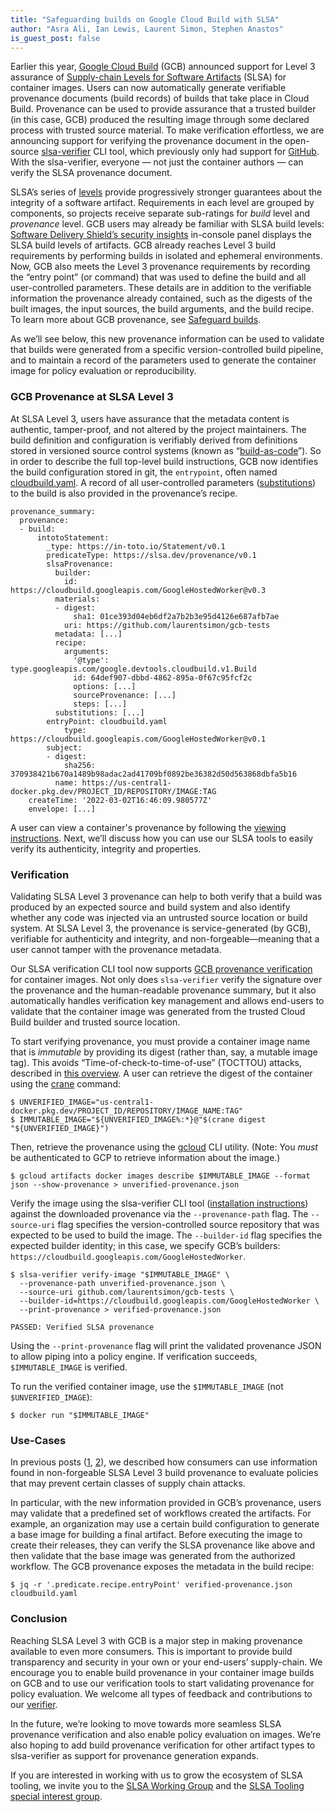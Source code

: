 ```yaml
---
title: "Safeguarding builds on Google Cloud Build with SLSA"
author: "Asra Ali, Ian Lewis, Laurent Simon, Stephen Anastos"
is_guest_post: false
---
```



Earlier this year, [Google Cloud Build](https://cloud.google.com/build/docs/overview) (GCB) announced support for Level 3 assurance of [Supply-chain Levels for Software Artifacts](https://slsa.dev/) (SLSA) for container images. Users can now automatically generate verifiable provenance documents (build records) of builds that take place in Cloud Build. Provenance can be used to provide assurance that a trusted builder (in this case, GCB) produced the resulting image through some declared process with trusted source material. To make verification effortless, we are announcing support for verifying the provenance document in the open-source [slsa-verifier](https://github.com/slsa-framework/slsa-verifier) CLI tool, which previously only had support for [GitHub](https://slsa.dev/blog/2022/06/slsa-github-workflows). With the slsa-verifier, everyone — not just the container authors — can verify the SLSA provenance document.

SLSA’s series of [levels](https://slsa.dev/spec/v0.1/levels) provide progressively stronger guarantees about the integrity of a software artifact.  Requirements in each level are grouped by components, so projects receive separate sub-ratings for _build_ level and _provenance_ level. GCB users may already be familiar with SLSA build levels: [Software Delivery Shield’s security insights](https://cloud.google.com/software-supply-chain-security/docs/sds/overview) in-console panel displays the SLSA build levels of artifacts. GCB already reaches Level 3 build requirements by performing builds in isolated and ephemeral environments. Now, GCB also meets the Level 3 provenance requirements by recording the “entry point” (or command) that was used to define the build and all user-controlled parameters. These details are in addition to the verifiable information the provenance already contained, such as the digests of the built images, the input sources, the build arguments, and the build recipe. To learn more about GCB provenance, see [Safeguard builds](https://cloud.google.com/software-supply-chain-security/docs/safeguard-builds#provenance). 

As we’ll see below, this new provenance information can be used to validate that builds were generated from a specific version-controlled build pipeline, and to maintain a record of the parameters used to generate the container image for policy evaluation or reproducibility.

### GCB Provenance at SLSA Level 3

At SLSA Level 3, users have assurance that the metadata content is authentic, tamper-proof, and not altered by the project maintainers. The build definition and configuration is verifiably derived from definitions stored in versioned source control systems (known as “[build-as-code](https://slsa.dev/spec/v0.1/requirements#build-as-code)”). So in order to describe the full top-level build instructions, GCB now identifies the build configuration stored in git, the `entrypoint`, often named [cloudbuild.yaml](https://cloud.google.com/build/docs/configuring-builds/create-basic-configuration).  A record of all user-controlled parameters ([substitutions](https://cloud.google.com/build/docs/configuring-builds/substitute-variable-values)) to the build is also provided in the provenance’s recipe.

```
provenance_summary:
  provenance:
  - build:
      intotoStatement:
        _type: https://in-toto.io/Statement/v0.1
        predicateType: https://slsa.dev/provenance/v0.1
        slsaProvenance:
          builder:
            id: https://cloudbuild.googleapis.com/GoogleHostedWorker@v0.3
          materials:
          - digest:
              sha1: 01ce393d04eb6df2a7b2b3e95d4126e687afb7ae
            uri: https://github.com/laurentsimon/gcb-tests
          metadata: [...]
          recipe:
            arguments:
              '@type': type.googleapis.com/google.devtools.cloudbuild.v1.Build
              id: 64def907-dbbd-4862-895a-0f67c95fcf2c
              options: [...]
              sourceProvenance: [...]
              steps: [...]
          substitutions: [...]
        entryPoint: cloudbuild.yaml
            type: https://cloudbuild.googleapis.com/GoogleHostedWorker@v0.1
        subject:
        - digest:
            sha256: 370938421b670a1489b98adac2ad41709bf0892be36382d50d563868dbfa5b16
          name: https://us-central1-docker.pkg.dev/PROJECT_ID/REPOSITORY/IMAGE:TAG
    createTime: '2022-03-02T16:46:09.980577Z'
    envelope: [...]
```

A user can view a container's provenance by following the [viewing instructions](https://cloud.google.com/build/docs/securing-builds/view-build-provenance#validate_the_provenance_metadata). Next, we’ll discuss how you can use our SLSA tools to easily verify its authenticity, integrity and properties.

### Verification

Validating SLSA Level 3 provenance can help to both verify that a build was produced by an expected source and build system and also identify whether any code was injected via an untrusted source location or build system. At SLSA Level 3, the provenance is service-generated (by GCB), verifiable for authenticity and integrity, and non-forgeable—meaning that a user cannot tamper with the provenance metadata. 

Our SLSA verification CLI tool now supports [GCB provenance verification](https://cloud.google.com/build/docs/securing-builds/view-build-provenance#validate_provenance_using_the_slsa_verifier) for container images. Not only does `slsa-verifier` verify the signature over the provenance and the human-readable provenance summary, but it also automatically handles verification key management and allows end-users to validate that the container image was generated from the trusted Cloud Build builder and trusted source location.

To start verifying provenance, you must provide a container image name that is _immutable_ by providing its digest (rather than, say, a mutable image tag). This avoids “Time-of-check-to-time-of-use” (TOCTTOU) attacks, described in [this overview](https://github.com/slsa-framework/slsa-verifier#toctou-attacks). A user can retrieve the digest of the container using the [crane](https://github.com/google/go-containerregistry/blob/main/cmd/crane/doc/crane.md) command:

```
$ UNVERIFIED_IMAGE="us-central1-docker.pkg.dev/PROJECT_ID/REPOSITORY/IMAGE_NAME:TAG"
$ IMMUTABLE_IMAGE="${UNVERIFIED_IMAGE%:*}@"$(crane digest "${UNVERIFIED_IMAGE}")
```

Then, retrieve the provenance using the [gcloud](https://cloud.google.com/sdk/gcloud) CLI utility. (Note: You _must_ be authenticated to GCP to retrieve information about the image.)

```
$ gcloud artifacts docker images describe $IMMUTABLE_IMAGE --format json --show-provenance > unverified-provenance.json
```

Verify the image using the slsa-verifier CLI tool ([installation instructions](https://github.com/slsa-framework/slsa-verifier#installation)) against the downloaded provenance via the `--provenance-path` flag. The `--source-uri` flag specifies the version-controlled source repository that was expected to be used to build the image. The `--builder-id` flag specifies the expected builder identity; in this case, we specify GCB’s builders: `https://cloudbuild.googleapis.com/GoogleHostedWorker`.

```
$ slsa-verifier verify-image "$IMMUTABLE_IMAGE" \
  --provenance-path unverified-provenance.json \
  --source-uri github.com/laurentsimon/gcb-tests \
  --builder-id=https://cloudbuild.googleapis.com/GoogleHostedWorker \
  --print-provenance > verified-provenance.json

PASSED: Verified SLSA provenance
```

Using the `--print-provenance` flag will print the validated provenance JSON to allow piping into a policy engine. If verification succeeds, `$IMMUTABLE_IMAGE` is verified.

To run the verified container image, use the `$IMMUTABLE_IMAGE` (not `$UNVERIFIED_IMAGE`):

```
$ docker run "$IMMUTABLE_IMAGE"
```

### Use-Cases

In previous posts ([1](https://slsa.dev/blog/2022/06/slsa-github-workflows), [2](https://slsa.dev/blog/2022/08/slsa-github-workflows-generic-ga)), we described how consumers can use information found in non-forgeable SLSA Level 3 build provenance to evaluate policies that may prevent certain classes of supply chain attacks.

In particular, with the new information provided in GCB’s provenance, users may validate that a predefined set of workflows created the artifacts. For example, an organization may use a certain build configuration to generate a base image for building a final artifact. Before executing the image to create their releases, they can verify the SLSA provenance like above and then validate that the base image was generated from the authorized workflow. The GCB provenance exposes the metadata in the build recipe:

```
$ jq -r '.predicate.recipe.entryPoint' verified-provenance.json
cloudbuild.yaml
```

### Conclusion

Reaching SLSA Level 3 with GCB is a major step in making provenance available to even more consumers. This is important to provide build transparency and security in your own or your end-users’ supply-chain. We encourage you to enable build provenance in your container image builds on GCB and to use our verification tools to start validating provenance for policy evaluation. We welcome all types of feedback and contributions to our [verifier](https://github.com/slsa-framework/slsa-verifier). 

In the future, we’re looking to move towards more seamless SLSA provenance verification and also enable policy evaluation on images. We’re also hoping to add build provenance verification for other artifact types to slsa-verifier as support for provenance generation expands. 

If you are interested in working with us to grow the ecosystem of SLSA tooling, we invite you to the [SLSA Working Group](https://slsa.dev/community) and the [SLSA Tooling special interest group](https://slsa.dev/notes/tooling).
